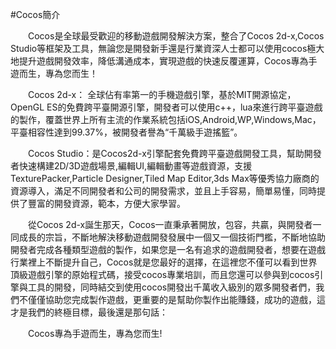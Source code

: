 #Cocos簡介

   &emsp;&emsp;Cocos是全球最受歡迎的移動遊戲開發解決方案，整合了Cocos 2d-x,Cocos Studio等框架及工具，無論您是開發新手還是行業資深人士都可以使用cocos極大地提升遊戲開發效率，降低溝通成本，實現遊戲的快速反覆運算，Cocos專為手遊而生，專為您而生！

   &emsp;&emsp;Cocos 2d-x： 全球佔有率第一的手機遊戲引擎，基於MIT開源協定，OpenGL ES的免費跨平臺開源引擎，開發者可以使用c++，lua來進行跨平臺遊戲的製作，覆蓋世界上所有主流的作業系統包括iOS,Android,WP,Windows,Mac，平臺相容性達到99.37%，被開發者譽為“千萬級手遊搖籃”。  

   &emsp;&emsp;Cocos Studio：是Cocos2d-x引擎配套免費跨平臺遊戲開發工具，幫助開發者快速構建2D/3D遊戲場景,編輯UI,編輯動畫等遊戲資源，支援TexturePacker,Particle Designer,Tiled Map Editor,3ds Max等優秀協力廠商的資源導入，滿足不同開發者和公司的開發需求，並且上手容易，簡單易懂，同時提供了豐富的開發資源，範本，方便大家學習。

   &emsp;&emsp;從Cocos 2d-x誕生那天，Cocos一直秉承著開放，包容，共贏，與開發者一同成長的宗旨，不斷地解決移動遊戲開發發展中一個又一個技術門檻，不斷地協助開發者完成各種類型遊戲的製作，如果您是一名有追求的遊戲開發者，想要在遊戲行業裡上不斷提升自己，Cocos就是您最好的選擇，在這裡您不僅可以看到世界頂級遊戲引擎的原始程式碼，接受cocos專業培訓，而且您還可以參與到cocos引擎與工具的開發，同時結交到使用cocos開發出千萬收入級別的眾多開發者們，我們不僅僅協助您完成製作遊戲，更重要的是幫助你製作出能賺錢，成功的遊戲，這才是我們的終極目標，最後還是那句話：
  
   &emsp;&emsp;Cocos專為手遊而生，專為您而生!






